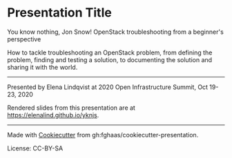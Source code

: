 # Presentation Title
You know nothing, Jon Snow! OpenStack troubleshooting from a beginner's perspective

How to tackle troubleshooting an OpenStack problem, from defining the problem, finding and testing a solution, to documenting the solution and sharing it with the world.

* * *

Presented by Elena Lindqvist at 2020 Open Infrastructure Summit, Oct 19-23, 2020

Rendered slides from this presentation are at <https://elenalind.github.io/yknjs>.

* * *

Made with [Cookiecutter](https://cookiecutter.readthedocs.io/) from gh:fghaas/cookiecutter-presentation.

License: CC-BY-SA
